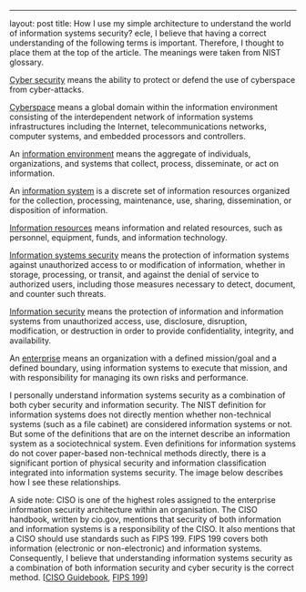 ---
layout: post
title: How I use my simple architecture to understand the world of information systems security?
ecle, I believe that having a correct understanding of the following terms is important. Therefore, I thought to place them at the top of the article. The meanings were taken from NIST glossary. 

[Cyber security](https://csrc.nist.gov/glossary/term/cyber_security) means the ability to protect or defend the use of cyberspace from cyber-attacks.

[Cyberspace](https://csrc.nist.gov/glossary/term/cyberspace) means a global domain within the information environment consisting of the interdependent network of information systems infrastructures including the Internet, telecommunications networks, computer systems, and embedded processors and controllers.

An [information environment](https://csrc.nist.gov/glossary/term/information_environment) means the aggregate of individuals, organizations, and systems that collect, process, disseminate, or act on information.

An [information system](https://csrc.nist.gov/glossary/term/information_system) is a discrete set of information resources organized for the collection, processing, maintenance, use, sharing, dissemination, or disposition of information.

[Information resources](https://csrc.nist.gov/glossary/term/information_resources) means information and related resources, such as personnel, equipment, funds, and information technology.

[Information systems security](https://csrc.nist.gov/glossary/term/information_systems_security) means the protection of information systems against unauthorized access to or modification of information, whether in storage, processing, or transit, and against the denial of service to authorized users, including those measures necessary to detect, document, and counter such threats.

[Information security](https://csrc.nist.gov/glossary/term/information_security) means the protection of information and information systems from unauthorized access, use, disclosure, disruption, modification, or destruction in order to provide confidentiality, integrity, and availability.

An [enterprise](https://csrc.nist.gov/glossary/term/enterprise) means an organization with a defined mission/goal and a defined boundary, using information systems to execute that mission, and with responsibility for managing its own risks and performance.

I personally understand information systems security as a combination of both cyber security and information security. The NIST definition for information systems does not directly mention whether non-technical systems (such as a file cabinet) are considered information systems or not. But some of the definitions that are on the internet describe an information system as a sociotechnical system. Even definitions for information systems do not cover paper-based non-technical methods directly, there is a significant portion of physical security and information classification integrated into information systems security. The image below describes how I see these relationships.

A side note: CISO is one of the highest roles assigned to the enterprise information security architecture within an organisation.  The CISO handbook, written by cio.gov, mentions that security of both information and information systems is a responsibility of the CISO. It also mentions that a CISO should use standards such as FIPS 199. FIPS 199 covers both information (electronic or non-electronic) and information systems. Consequently, I believe that understanding information systems security as a combination of both information security and cyber security is the correct method. [[CISO Guidebook](https://www.cio.gov/resources/ciso-handbook), [FIPS 199](https://nvlpubs.nist.gov/nistpubs/fips/nist.fips.199.pdf)]





